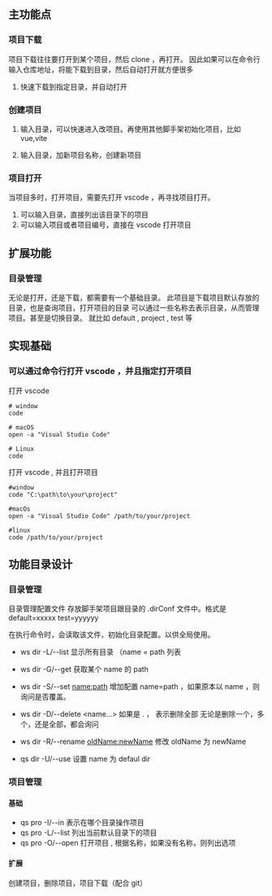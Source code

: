 ## 主功能点

### 项目下载

项目下载往往要打开到某个项目，然后 clone ，再打开。
因此如果可以在命令行输入仓库地址，将能下载到目录，然后自动打开就方便很多

1. 快速下载到指定目录，并自动打开

### 创建项目

1. 输入目录，可以快速进入改项目。再使用其他脚手架初始化项目，比如 vue,vite

2. 输入目录，加新项目名称，创建新项目

### 项目打开

当项目多时，打开项目，需要先打开 vscode ，再寻找项目打开。

1. 可以输入目录，直接列出该目录下的项目
2. 可以输入项目或者项目编号，直接在 vscode 打开项目

## 扩展功能

### 目录管理

无论是打开，还是下载，都需要有一个基础目录。
此项目是下载项目默认存放的目录，也是查询项目，打开项目的目录
可以通过一些名称去表示目录，从而管理项目。甚至是切换目录。
就比如 default , project , test 等

## 实现基础

### 可以通过命令行打开 vscode ，并且指定打开项目

打开 vscode

```shell
# window
code

# macOS
open -a "Visual Studio Code"

# Linux
code
```

打开 vscode , 并且打开项目

```shell
#window
code "C:\path\to\your\project"

#macOs
open -a "Visual Studio Code" /path/to/your/project

#linux
code /path/to/your/project
```

## 功能目录设计

### 目录管理

目录管理配置文件
存放脚手架项目跟目录的 .dirConf 文件中。格式是
default=xxxxx
test=yyyyyy

在执行命令时，会读取该文件，初始化目录配置。以供全局使用。

- ws dir -L/--list
显示所有目录 （name = path 列表

- ws dir -G/--get <name>
获取某个 name 的 path

- ws dir -S/--set <name:path>
增加配置 name=path ，如果原本以 name ，则询问是否覆盖。

- ws dir -D/--delete <name...>
如果是 . ， 表示删除全部
无论是删除一个，多个，还是全部，都会询问

- ws dir -R/--rename <oldName:newName>
修改 oldName 为 newName

- qs dir -U/--use <name> 设置 name 为 defaul dir

### 项目管理

#### 基础
- qs pro -I/--in <dirName> 表示在哪个目录操作项目
- qs pro -L/--list 列出当前默认目录下的项目
- qs pro -O/--open <name> 打开项目 , 根据名称，如果没有名称，则列出选项

#### 扩展
创建项目，删除项目，项目下载（配合 git）
